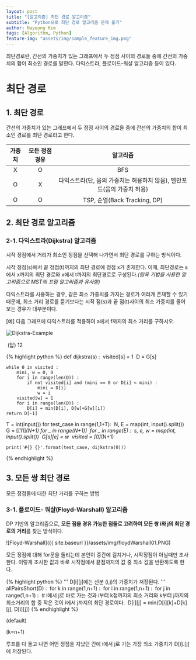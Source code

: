 ```yaml
---
layout: post
title: "[알고리즘] 최단 경로 알고리즘"
subtitle: "Python으로 최단 경로 알고리즘 문제 풀기"
author: Nayeong Kim
tags: [Algorithm, Python]
feature-img: "assets/img/sample_feature_img.png"
---
```

<div id='preview' class='display-none'>
최단경로란, 간선의 가중치가 있는 그래프에서 두 정점 사이의 경로들 중에 간선의 가중치의 합이 최소인 경로를 말한다. 다익스트라, 플로이드-워샬 알고리즘 등이 있다.
</div>

# 최단 경로

## 1. 최단 경로

간선의 가중치가 있는 그래프에서 두 정점 사이의 경로들 중에 간선의 가중치의 합이 최소인 경로를 최단 경로라고 한다.

| 가중치 | 모든 정점 경유 |                           알고리즘                           |
| :----: | :------------: | :----------------------------------------------------------: |
|   X    |       O        |                             BFS                              |
|   O    |       X        | 다익스트라(단, 음의 가중치는 허용하지 않음), 벨만포드(음의 가중치 허용) |
|   O    |       O        |                 TSP, 순열(Back Tracking, DP)                 |



## 2. 최단 경로 알고리즘

### 2-1. 다익스트라(Dijkstra) 알고리즘

시작 정점에서 거리가 최소인 정점을 선택해 나가면서 최단 경로를 구하는 방식이다.

시작 정점(s)에서 끝 정점(t)까지의 최단 경로에 정점 x가 존재한다. 이때, 최단경로는 s에서 x까지의 최단 경로와 x에서 t까지의 최단경로로 구성된다.*(탐욕 기법을 사용한 알고리즘으로 MST의  프림 알고리즘과 유사함)*

다익스트라를 사용하는 경우, 같은 최소 가중치를 가지는 경로가 여러개 존재할 수 있기 때문에, 최소 거리 경로를 묻기보다는 시작 점(s)과 끝 점(t)사이의 최소 가중치를 물어보는 경우가 대부분이다.

[예] 다음 그래프에 다익스트라를 적용하여  a에서 f까지의 최소 거리를 구하시오. 

![Dijkstra-Example]({{site.baseurl}}/assets/img/dijkstra01.PNG)

​	(답) 12 

{% highlight python %}
def dijkstra(s) :
​    visited[s] = 1
​    D = G[s]

    while 0 in visited :
        mini, w = 0, 0
        for i in range(len(D)) :
            if not visited[i] and (mini == 0 or D[i] < mini) :
                mini = D[i]
                w = i
        visited[w] = 1
        for i in range(len(D)) :
            D[i] = min(D[i], D[w]+G[w][i])
    return D[-1]


T = int(input())
for test_case in range(1,1+T):
​    N, E = map(int, input().split())
​    G = [[11]*(N+1) for _ in range(N+1)]
​    for _ in range(E) :
​        s, e, w = map(int, input().split())
​        G[s][e] = w
​    visited = [0]*(N+1)

    print('#{} {}'.format(test_case, dijkstra(0)))
{% endhighlight %}



## 3. 모든 쌍 최단 경로

모든 정점들에 대한 최단 거리를 구하는 방법

### 3-1. 플로이드- 워샬(Floyd-Warshall) 알고리즘

DP 기반의 알고리즘으로, **모든 점을 경유 가능한 점들로 고려하여 모든 쌍 i와 j의 최단 경로의 거리**를 찾는 방식이다.

![Floyd-Warshall]({{ site.baseurl }}/assets/img/floydWarshall01.PNG)

모든 정점에 대해 for문을 돌리는데 본인이 중간에 걸치거나, 시작정점이 아닐때만 조사한다.  이렇게 조사한 값과 바로 시작점에서 끝점까지의 값 중 최소 값을 반환하도록 한다.

{% highlight python %}
'''
D[i][j]에는 선분 (i,j)의 가중치가 저장된다.
'''
allPairsShort(D) :
​    for k in range(1,n+1) :
​        for i in range(1,n+1) :
​            for j in range(1,n+1) :
​                # i에서 j로 바로 가는 것과 i부터 k점까지의 최소 거리와 k부터 j까지의 최소거리의 합 중 작은 것이 i에서 j까지의 최단 경로이다. 
​				D[i][j] = min(D[i][k]+D[k][j], D[i][j])
{% endhighlight %}

(default)

(k=n+1)

루프를 다 돌고 나면 어떤 정점을 지났던 간에 i에서 j로 가는 가장 최소 가중치가 D[i].[j]에 저장된다.

```

```